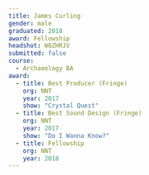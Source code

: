 ```yaml
---
title: James Curling
gender: male
graduated: 2018
award: Fellowship
headshot: W8ZHRJV
submitted: false
course:
  - Archaeology BA
award:
  - title: Best Producer (Fringe)
    org: NNT
    year: 2017 
    show: "Crystal Quest"
  - title: Best Sound Design (Fringe)
    org: NNT
    year: 2017 
    show: "Do I Wanna Know?"
  - title: Fellowship
    org: NNT
    year: 2018
---
```


